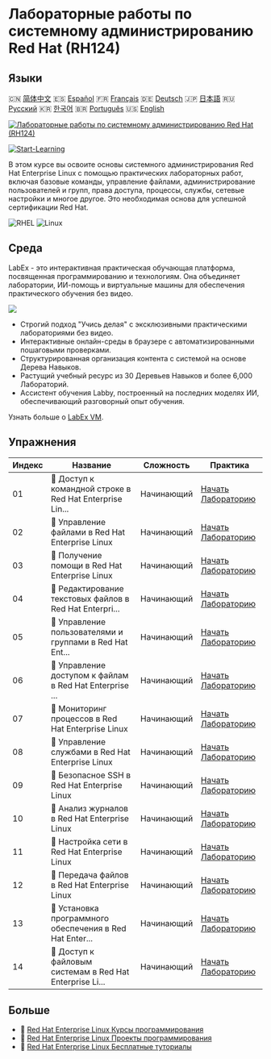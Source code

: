 # Лабораторные работы по системному администрированию Red Hat (RH124)

## Языки

🇨🇳 [简体中文](README_zh.md) 🇪🇸 [Español](README_es.md) 🇫🇷 [Français](README_fr.md) 🇩🇪 [Deutsch](README_de.md) 🇯🇵 [日本語](README_ja.md) 🇷🇺 [Русский](README_ru.md) 🇰🇷 [한국어](README_ko.md) 🇧🇷 [Português](README_pt.md) 🇺🇸 [English](README.md) 

[![Лабораторные работы по системному администрированию Red Hat (RH124)](https://cover-creator.labex.io/red-hat-system-administration-rh124-labs.png?lang=ru)](https://labex.io/ru/courses/red-hat-system-administration-rh124-labs)

[![Start-Learning](https://img.shields.io/badge/Start-Learning-whitesmoke?style=for-the-badge)](https://labex.io/ru/courses/red-hat-system-administration-rh124-labs)

В этом курсе вы освоите основы системного администрирования Red Hat Enterprise Linux с помощью практических лабораторных работ, включая базовые команды, управление файлами, администрирование пользователей и групп, права доступа, процессы, службы, сетевые настройки и многое другое. Это необходимая основа для успешной сертификации Red Hat.

![RHEL](https://img.shields.io/badge/RHEL-whitesmoke?style=for-the-badge&logo=rhel)
![Linux](https://img.shields.io/badge/Linux-whitesmoke?style=for-the-badge&logo=linux)


## Среда

LabEx - это интерактивная практическая обучающая платформа, посвященная программированию и технологиям. Она объединяет лаборатории, ИИ-помощь и виртуальные машины для обеспечения практического обучения без видео.

![](https://tutorial-screenshot.getvm.io/images/vm-1725247253.png)

- Строгий подход "Учись делая" с эксклюзивными практическими лабораториями без видео.
- Интерактивные онлайн-среды в браузере с автоматизированными пошаговыми проверками.
- Структурированная организация контента с системой на основе Дерева Навыков.
- Растущий учебный ресурс из 30 Деревьев Навыков и более 6,000 Лабораторий.
- Ассистент обучения Labby, построенный на последних моделях ИИ, обеспечивающий разговорный опыт обучения.

Узнать больше о [LabEx VM](https://support.labex.io/using-labex/virtual-machine).

## Упражнения

|   Индекс | Название                                                 | Сложность   | Практика                                                                                                                                       |
|----------|----------------------------------------------------------|-------------|------------------------------------------------------------------------------------------------------------------------------------------------|
|       01 | 📖 Доступ к командной строке в Red Hat Enterprise Lin... | Начинающий  | <a target='_blank' href='https://labex.io/ru/tutorials/rhel-access-command-line-in-red-hat-enterprise-linux-588454'>Начать Лабораторию</a>     |
|       02 | 📖 Управление файлами в Red Hat Enterprise Linux         | Начинающий  | <a target='_blank' href='https://labex.io/ru/tutorials/rhel-manage-files-in-red-hat-enterprise-linux-588463'>Начать Лабораторию</a>            |
|       03 | 📖 Получение помощи в Red Hat Enterprise Linux           | Начинающий  | <a target='_blank' href='https://labex.io/ru/tutorials/rhel-get-help-in-red-hat-enterprise-linux-588461'>Начать Лабораторию</a>                |
|       04 | 📖 Редактирование текстовых файлов в Red Hat Enterpri... | Начинающий  | <a target='_blank' href='https://labex.io/ru/tutorials/rhel-edit-text-files-in-red-hat-enterprise-linux-588460'>Начать Лабораторию</a>         |
|       05 | 📖 Управление пользователями и группами в Red Hat Ent... | Начинающий  | <a target='_blank' href='https://labex.io/ru/tutorials/rhel-manage-users-and-groups-in-red-hat-enterprise-linux-588464'>Начать Лабораторию</a> |
|       06 | 📖 Управление доступом к файлам в Red Hat Enterprise ... | Начинающий  | <a target='_blank' href='https://labex.io/ru/tutorials/rhel-control-file-access-in-red-hat-enterprise-linux-588458'>Начать Лабораторию</a>     |
|       07 | 📖 Мониторинг процессов в Red Hat Enterprise Linux       | Начинающий  | <a target='_blank' href='https://labex.io/ru/tutorials/rhel-monitor-processes-in-red-hat-enterprise-linux-588465'>Начать Лабораторию</a>       |
|       08 | 📖 Управление службами в Red Hat Enterprise Linux        | Начинающий  | <a target='_blank' href='https://labex.io/ru/tutorials/rhel-control-services-in-red-hat-enterprise-linux-588459'>Начать Лабораторию</a>        |
|       09 | 📖 Безопасное SSH в Red Hat Enterprise Linux             | Начинающий  | <a target='_blank' href='https://labex.io/ru/tutorials/rhel-secure-ssh-in-red-hat-enterprise-linux-588466'>Начать Лабораторию</a>              |
|       10 | 📖 Анализ журналов в Red Hat Enterprise Linux            | Начинающий  | <a target='_blank' href='https://labex.io/ru/tutorials/rhel-analyze-logs-in-red-hat-enterprise-linux-588456'>Начать Лабораторию</a>            |
|       11 | 📖 Настройка сети в Red Hat Enterprise Linux             | Начинающий  | <a target='_blank' href='https://labex.io/ru/tutorials/rhel-configure-networking-in-red-hat-enterprise-linux-588457'>Начать Лабораторию</a>    |
|       12 | 📖 Передача файлов в Red Hat Enterprise Linux            | Начинающий  | <a target='_blank' href='https://labex.io/ru/tutorials/rhel-transfer-files-in-red-hat-enterprise-linux-588467'>Начать Лабораторию</a>          |
|       13 | 📖 Установка программного обеспечения в Red Hat Enter... | Начинающий  | <a target='_blank' href='https://labex.io/ru/tutorials/rhel-install-software-in-red-hat-enterprise-linux-588462'>Начать Лабораторию</a>        |
|       14 | 📖 Доступ к файловым системам в Red Hat Enterprise Li... | Начинающий  | <a target='_blank' href='https://labex.io/ru/tutorials/rhel-access-file-systems-in-red-hat-enterprise-linux-588455'>Начать Лабораторию</a>     |

## Больше

- 🔗 [Red Hat Enterprise Linux Курсы программирования](https://github.com/labex-labs/awesome-programming-courses)
- 🔗 [Red Hat Enterprise Linux Проекты программирования](https://github.com/labex-labs/awesome-programming-projects)
- 🔗 [Red Hat Enterprise Linux Бесплатные туториалы](https://github.com/labex-labs/rhel-free-tutorials)

